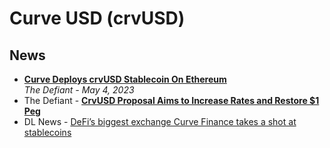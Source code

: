 # Curve USD (crvUSD)

## News

- [**Curve Deploys crvUSD Stablecoin On Ethereum**](https://thedefiant.io/curve-deploys-crvusd-stablecoin-on-ethereum)
  <br/>_The Defiant - May 4, 2023_
- The Defiant - [**CrvUSD Proposal Aims to Increase Rates and Restore $1 Peg**](https://thedefiant.io/crvusd-proposal-aims-to-increase-rates-and-restore-usd1-peg)
- DL News - [DeFi’s biggest exchange Curve Finance takes a shot at stablecoins](https://www.dlnews.com/articles/defi/curve-finance-launches-new-stablecoin-crvusd/)

